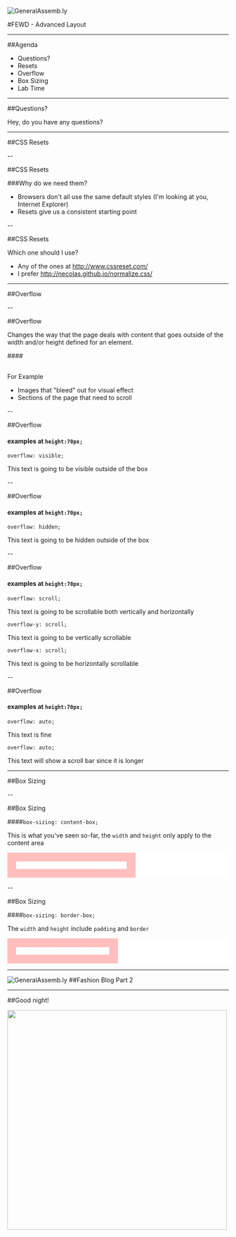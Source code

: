 ![GeneralAssemb.ly](../img/icons/FEWD_Logo.png)

#FEWD - Advanced Layout

---


##Agenda

*	Questions?
* Resets
*	Overflow
*	Box Sizing
*	Lab Time

---

##Questions?

Hey, do you have any questions?

---

##CSS Resets

--

##CSS Resets

###Why do we need them?

* Browsers don't all use the same default styles (I'm looking at you, Internet Explorer)
* Resets give us a consistent starting point

--

##CSS Resets

Which one should I use?

* Any of the ones at http://www.cssreset.com/
* I prefer http://necolas.github.io/normalize.css/


---

<style>
  .reveal div.overflow-demo {
    background:rgba(255,255,255,.25);
    color:white;
    height:70px;
    width:50%;
    margin:auto;
  }
</style>

##Overflow

--

##Overflow

Changes the way that the page deals with content that goes outside of the width and/or height defined for an element.


####<div style="margin-top:30px;">For Example</div>

* Images that "bleed" out for visual effect
* Sections of the page that need to scroll

--

##Overflow
#### examples at ```height:70px;```

```overflow: visible;```

<div class="overflow-demo" style="overflow:visible;">This text is going to be visible outside of the box</div>

--

##Overflow
#### examples at ```height:70px;```

```overflow: hidden;```

<div class="overflow-demo" style="overflow:hidden;">This text is going to be hidden outside of the box</div>

--

##Overflow
#### examples at ```height:70px;```

```overflow: scroll;```

<div class="overflow-demo" style="overflow:scroll;"><div style="width:600px">This text is going to be scrollable both vertically and horizontally</div></div>

```overflow-y: scroll;```

<div class="overflow-demo" style="overflow-y:scroll;">This text is going to be vertically scrollable</div>

```overflow-x: scroll;```

<div class="overflow-demo" style="overflow-x:scroll; overflow-y:hidden;"><div style="width:900px">This text is going to be horizontally scrollable</div></div>

--

##Overflow
#### examples at ```height:70px;```

```overflow: auto;```

<div class="overflow-demo" style="overflow:auto;">This text is fine</div>

```overflow: auto;```

<div class="overflow-demo" style="overflow:auto;">This text will show a scroll bar since it is longer</div>

---

##Box Sizing

--

##Box Sizing

####`box-sizing: content-box;`

This is what you've seen so-far, the `width` and `height` only apply to the content area

<div style="background: rgba(255,255,255,.25); position:relative;">
  <div style="width:50%; border:20px solid rgba(255,0,0,.25); z-index:20; position:relative; color:white;">
    ```width:50%; padding:20px;```
  </div>
  <div style="width:50%; height:100%; position:absolute; background: rgba(255,255,255,.25); z-index:10; top:0; right:0;"></div>
</div>

--

##Box Sizing

####`box-sizing: border-box;`

The `width` and `height` include `padding` and `border`

<div style="background: rgba(255,255,255,.25); position:relative;">
  <div style="width:50%; border:20px solid rgba(255,0,0,.25); z-index:20; position:relative; color:white; box-sizing:border-box;">
    ```width:50%; padding:20px;```
  </div>
  <div style="width:50%; height:100%; position:absolute; background: rgba(255,255,255,.25); z-index:10; top:0; right:0;"></div>
</div>

---


![GeneralAssemb.ly](../img/icons/exercise_icon_md.png)
##Fashion Blog Part 2

---

##Good night!

<img src="../img/unit_1/gorillaz.gif" width="500px">
